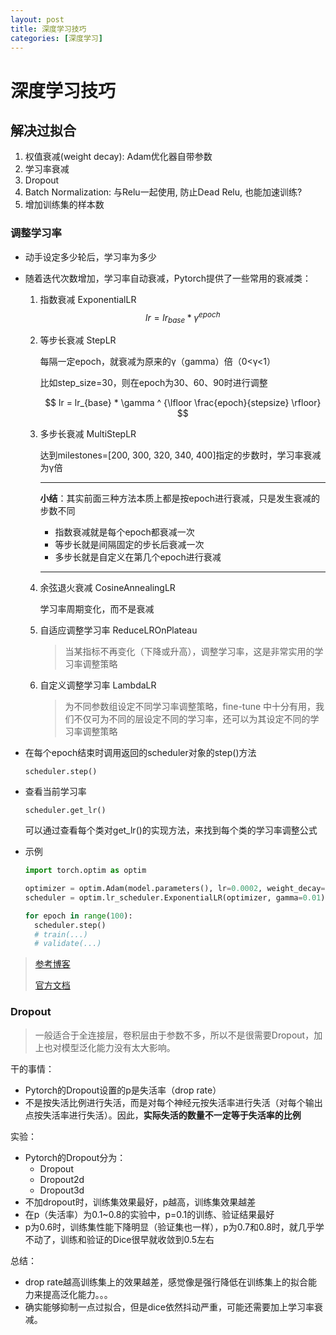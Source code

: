 ```yaml
---
layout: post
title: 深度学习技巧
categories: [深度学习]
---
```


# 深度学习技巧

## 解决过拟合

1. 权值衰减(weight decay): Adam优化器自带参数
2. 学习率衰减
3. Dropout
4. Batch Normalization: 与Relu一起使用, 防止Dead Relu, 也能加速训练?
5. 增加训练集的样本数

### 调整学习率

* 动手设定多少轮后，学习率为多少

* 随着迭代次数增加，学习率自动衰减，Pytorch提供了一些常用的衰减类：

  1. 指数衰减 ExponentialLR
     $$
     lr = lr_{base} * \gamma ^ {epoch}
     \tag {1}
     $$
     
  2. 等步长衰减 StepLR

     每隔一定epoch，就衰减为原来的γ（gamma）倍（0<γ<1）

     比如step_size=30，则在epoch为30、60、90时进行调整

     $$
     lr = lr_{base} * \gamma ^ {\lfloor \frac{epoch}{stepsize} \rfloor}
     $$

  3. 多步长衰减 MultiStepLR

     达到milestones=[200, 300, 320, 340, 400]指定的步数时，学习率衰减为γ倍
     
     ---
     
     **小结**：其实前面三种方法本质上都是按epoch进行衰减，只是发生衰减的步数不同
     
     - 指数衰减就是每个epoch都衰减一次
     - 等步长就是间隔固定的步长后衰减一次
     - 多步长就是自定义在第几个epoch进行衰减
     
     ---
     
  4. 余弦退火衰减 CosineAnnealingLR

     学习率周期变化，而不是衰减

  5. 自适应调整学习率 ReduceLROnPlateau

     > 当某指标不再变化（下降或升高），调整学习率，这是非常实用的学习率调整策略

  6. 自定义调整学习率 LambdaLR

     > 为不同参数组设定不同学习率调整策略，fine-tune 中十分有用，我们不仅可为不同的层设定不同的学习率，还可以为其设定不同的学习率调整策略

* 在每个epoch结束时调用返回的scheduler对象的step()方法

  `scheduler.step()`

* 查看当前学习率

  `scheduler.get_lr()`

  可以通过查看每个类对get_lr()的实现方法，来找到每个类的学习率调整公式

* 示例

  ```python
  import torch.optim as optim
  
  optimizer = optim.Adam(model.parameters(), lr=0.0002, weight_decay=0.0005)
  scheduler = optim.lr_scheduler.ExponentialLR(optimizer, gamma=0.01)
  
  for epoch in range(100):
  	scheduler.step()
  	# train(...)
  	# validate(...)
  ```
  
> [参考博客](https://blog.csdn.net/shanglianlm/article/details/85143614)
>
> [官方文档](https://pytorch.org/docs/1.2.0/optim.html#how-to-adjust-learning-rate)

### Dropout

> 一般适合于全连接层，卷积层由于参数不多，所以不是很需要Dropout，加上也对模型泛化能力没有太大影响。

干的事情：

* Pytorch的Dropout设置的p是失活率（drop rate）
* 不是按失活比例进行失活，而是对每个神经元按失活率进行失活（对每个输出点按失活率进行失活）。因此，**实际失活的数量不一定等于失活率的比例**

实验：

* Pytorch的Dropout分为：
  * Dropout
  * Dropout2d
  * Dropout3d
* 不加dropout时，训练集效果最好，p越高，训练集效果越差
* 在p（失活率）为0.1~0.8的实验中，p=0.1的训练、验证结果最好
* p为0.6时，训练集性能下降明显（验证集也一样），p为0.7和0.8时，就几乎学不动了，训练和验证的Dice很早就收敛到0.5左右

总结：

* drop rate越高训练集上的效果越差，感觉像是强行降低在训练集上的拟合能力来提高泛化能力。。。
* 确实能够抑制一点过拟合，但是dice依然抖动严重，可能还需要加上学习率衰减。